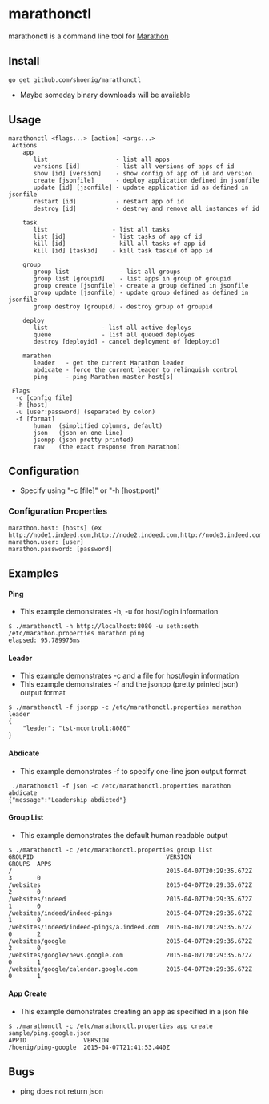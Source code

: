# marathonctl
marathonctl is a command line tool for [Marathon](https://mesosphere.github.io/marathon/docs/rest-api.html)

## Install 
```
go get github.com/shoenig/marathonctl
```
- Maybe someday binary downloads will be available

## Usage
```
marathonctl <flags...> [action] <args...>
 Actions
    app
       list                   - list all apps
       versions [id]          - list all versions of apps of id
       show [id] [version]    - show config of app of id and version
       create [jsonfile]      - deploy application defined in jsonfile
       update [id] [jsonfile] - update application id as defined in jsonfile
       restart [id]           - restart app of id
       destroy [id]           - destroy and remove all instances of id

    task
       list                  - list all tasks
       list [id]             - list tasks of app of id
       kill [id]             - kill all tasks of app id
       kill [id] [taskid]    - kill task taskid of app id

    group
       group list              - list all groups
       group list [groupid]    - list apps in group of groupid
       group create [jsonfile] - create a group defined in jsonfile
       group update [jsonfile] - update group defined as defined in jsonfile
       group destroy [groupid] - destroy group of groupid

    deploy
       list               - list all active deploys
       queue              - list all queued deployes
       destroy [deployid] - cancel deployment of [deployid]

    marathon
       leader   - get the current Marathon leader
       abdicate - force the current leader to relinquish control
       ping     - ping Marathon master host[s]

 Flags
  -c [config file]
  -h [host]
  -u [user:password] (separated by colon)
  -f [format]
       human  (simplified columns, default)
       json   (json on one line)
       jsonpp (json pretty printed)
       raw    (the exact response from Marathon)
```

## Configuration
- Specify using "-c [file]" or "-h [host:port]"
    
### Configuration Properties
```
marathon.host: [hosts] (ex http://node1.indeed.com,http://node2.indeed.com,http://node3.indeed.com)
marathon.user: [user]
marathon.password: [password]
```

## Examples

#### Ping
- This example demonstrates -h, -u for host/login information
```
$ ./marathonctl -h http://localhost:8080 -u seth:seth /etc/marathon.properties marathon ping
elapsed: 95.789975ms
```
#### Leader
- This example demonstrates -c and a file for host/login information
- This example demonstrates -f and the jsonpp (pretty printed json) output format
```
$ ./marathonctl -f jsonpp -c /etc/marathonctl.properties marathon leader
{
    "leader": "tst-mcontrol1:8080"
}
```
#### Abdicate
- This example demonstrates -f to specify one-line json output format
````
 ./marathonctl -f json -c /etc/marathonctl.properties marathon abdicate
{"message":"Leadership abdicted"}
````
#### Group List
- This example demonstrates the default human readable output
````
$ ./marathonctl -c /etc/marathonctl.properties group list
GROUPID                                     VERSION                   GROUPS  APPS  
/                                           2015-04-07T20:29:35.672Z  3       0     
/websites                                   2015-04-07T20:29:35.672Z  2       0     
/websites/indeed                            2015-04-07T20:29:35.672Z  1       0     
/websites/indeed/indeed-pings               2015-04-07T20:29:35.672Z  1       0     
/websites/indeed/indeed-pings/a.indeed.com  2015-04-07T20:29:35.672Z  0       2     
/websites/google                            2015-04-07T20:29:35.672Z  2       0     
/websites/google/news.google.com            2015-04-07T20:29:35.672Z  0       1     
/websites/google/calendar.google.com        2015-04-07T20:29:35.672Z  0       1
````
#### App Create
- This example demonstrates creating an app as specified in a json file
````
$ ./marathonctl -c /etc/marathonctl.properties app create sample/ping.google.json 
APPID                VERSION                   
/hoenig/ping-google  2015-04-07T21:41:53.440Z
````

## Bugs
- ping does not return json
